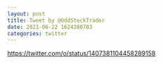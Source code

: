 ```yaml
--- 
layout: post 
title: Tweet by @OddStockTrader 
date: 2021-06-22 1624380783 
categories: twitter 
--- 
```

https://twitter.com/o/status/1407381104458289158